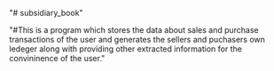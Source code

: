 "# subsidiary_book"

"#This is a program which stores the data about sales and purchase transactions of the user and generates the sellers and puchasers own ledeger along with providing other extracted information for the convininence of the user."
